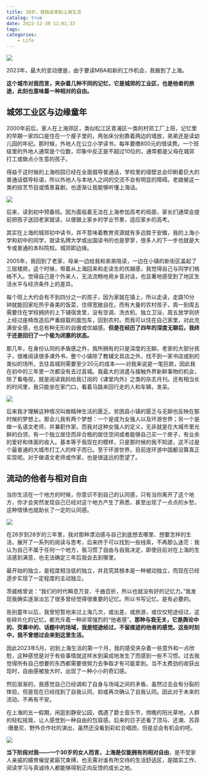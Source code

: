 ```yaml
---
title: 30岁，我独自来到上海生活
catalog: true
date: 2023-12-30 11:01:33
tags:
categories:
    - Life
---
```


![](2024-01-07-11-05-55.png)

2023年，最大的变动便是，由于要读MBA和新的工作机会，我搬到了上海。

**这个城市对我而言，夹杂着几种不同的记忆，它是城郊的工业区，也是他者的旅途，此刻也意味着一种相对的自由。**

## 城郊工业区与边缘童年

2000年前后，家人在上海郊区，类似松江区青浦区一类的村郊工厂上班，记忆里的早期一家四口是住在一个屋子里的，两张床分别靠着两边的墙放，弟弟还是读幼儿园的年纪。那时候，外地人在公立小学读书，每年要缴800元的借读费。一个班级里的外地人通常是个位数，印象中反正是不超过10位的，通常都是父母在城郊打工或做点小生意的孩子。


得益于这时候的上海校园已经在全面倡导普通话，学校里的墙壁总会印刷着巨大的普通话倡导标语，所以外地人与本地人之间的交流不会有明显的障碍。老娘舅这一类的综艺节目或情景喜剧，也逐渐让我能够听懂上海话。

![](2024-01-07-11-05-03.png)

后来，读到初中预备班。因为面临着无法在上海参加高考的局面，家长们通常会提前把孩子送回老家就读，以便跟上家乡的学业节奏，适应家乡的高考。

其实在上海的城郊初中读书，并不意味着教育资源就有多远胜于安徽，我的上海小学和初中的同学，就读名牌大学或出国读书的也是寥寥，很多人的下一步也就是大专或普通的本科院校。城郊即边缘。

2005年，我回到了老家，母亲一边给我和弟弟陪读，一边在小镇的新街区盖起了三层楼房。这个时候，带着从上海回来和走读生的优越感，我觉得自己与同学们格格不入。觉得自己是个外来人，无法流畅地用乡音对话，也显著地感受到了地区生活水平与经济条件上的差异。

每个班上大约会有不到四分之一的孩子，因为家就在镇上，所以走读，走路10分钟就能回家吃热乎香美的饭菜，住得宽敞自在。而有大量的农村孩子，周一到周五需要住在学校拥挤的上下铺宿舍里，没有空调、洗衣机、独立卫浴，周五放学则挤上经过座椅改造后严重超载的面包车，回到农村。而我可以住在自己家里，对此充满安全感，也总有种无形的自傲或优越感。**但是在经历了四年的深度无聊后，我终于还是回归了一个极为闭塞的状态。**

那几年，在身份认同的矛盾感之外，我所拥有的只是深度的无聊。老家的大部分孩子，很难阅读很多课外书，整个小镇除了教辅文具店之外，找不到一家书店或别的类似的场所，去往县城则需要至少20元的成本——对我来说是一笔巨款，因此我在初中的三年里一次都没有去过县城。我最大的消遣与接触外界新鲜事物的机会，除了看电视，就是阅读我妈给我订阅的《课堂内外》之类的杂志月刊。还有相当长的时间里，我只能坐在家门口，看着马路来回行走的人和车辆，发呆。

![](2024-01-07-11-04-33.png)

后来我才理解这种情况叫做精神生活的匮乏。贫困县小镇的匮乏与无聊也反映在那时候的梦想上。那会儿我有两个梦想：一个是成为女强人以及环游世界；另一个是做一名语文老师，并兼职作家。而我对这种女强人的定义，无非就是在大城市里光鲜的白领，有一个独立居住而非合租的居住空间或者能够自己买一个房子，有业余的爱好和体面的收入。基本等于我现在的模样，只是那时候的我不知道，这不过是个最普通的大城市打工人的样子而已。至于环游世界，目前连环游中国都没算真正实现呢。对于做语文老师或作家，也是很遥远的愿望了。

## 流动的他者与相对自由

当你生活在一个地方的时候，你意识不到自己的认同感，只有当你离开了这个地方，你才会突然发现自己已经对这个地方产生了熟悉，甚至出现了一点点的乡愁，这种情愫也就助长了一定的认同感。

![](2024-01-07-11-04-10.png)

在26岁到28岁的三年里，我对那种漂泊感与自己到底想去哪里、想要怎样的生活，展开了一系列的阅读与思考，后来终于可以找到一些线索，不再那么迷茫：我认为自己不属于任何一个地方，我习惯了自由与自我决定，即使目前对在上海的生活感到满意，也无法确定三年后我会去到哪里。

最开始的独立，是程度相当低的独立，并且究其根本是一种被动独立，而现在已经逐步实现了一定程度的主动独立。

茨威格曾说：“我们的时代瞬息万变、千曲百折，所以也就没有好的记忆力。”我发现我确实逐渐淡忘了很多曾经觉得很重要的记忆。所以书写记忆，是有必要的。

告别童年以后，我曾短暂地来过上海几次，或出差，或旅游，或仅仅短途经过，这些碎片化的记忆，都充斥着一种非常强烈的“他者感”。**那种与我无关，它是舆论中的、荧幕中的、话题中的场域，我是短途经过，不留痕迹的他者的感觉。这些时刻中，我不曾想过会来到这里生活。**

 因此2023年5月，初到上海生活的第一个月，我的感受夹杂着一些意外和一点欣慰，这种感觉是对于有些事情就这样水到渠成地发生了而感到一些不习惯。过去我觉得所有自己想要的东西都需要很努力去争取才有可能拿到。当不太费劲的收获出现时，自由感被放大时，出现了一种小小的奇幻感。

然后渐渐的，我感觉自己已经调和了自身与场域之间的矛盾，虽然过去会有分裂的体验，但是现在已经找到了自我认同，抑或再次确认了自我认同。因此对于未来的流动，不再有不安。

在上海的五一假期，闲逛到静安公园，偶遇了爵士音乐节，傍晚的阳光草地，人群的轻松摇晃，让人感觉到一种自由的包容感。后来的日子还看了顶马、还潮、苏菲·珊曼尼、野外合作社的演出，虽然还没看到彩虹合唱团，但是总会有机会的吧。

![](2024-01-07-11-03-07.png)

**当下阶段对我——一个30岁的女人而言，上海是仅能拥有的相对自由**，是不受家人亲戚的婚育催促紧箍咒束缚，也无需对谁有所交待的生活舒适区，是踏实工作、阅读学习与真诚待人都能够得到正向反馈的成长之地。
